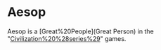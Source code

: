 # Aesop

Aesop is a [Great%20People](Great Person) in the "[Civilization%20%28series%29](Civilization)" games.